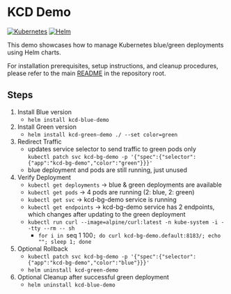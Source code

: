 # KCD Demo
[![Kubernetes](https://img.shields.io/badge/Kubernetes-326CE5?logo=kubernetes&logoColor=fff)](#)
[![Helm](https://img.shields.io/badge/Helm-0F1689?logo=helm&logoColor=fff)](#)

This demo showcases how to manage Kubernetes blue/green deployments using Helm charts.

For installation prerequisites, setup instructions, and cleanup procedures, please refer to the main [README](./../README.md) in the repository root.


## Steps
1. Install Blue version
   - `helm install kcd-blue-demo`
2. Install Green version
   - `helm install kcd-green-demo ./ --set color=green`
3. Redirect Traffic
   - updates service selector to send traffic to green pods only \
     `kubectl patch svc kcd-bg-demo -p '{"spec":{"selector":{"app":"kcd-bg-demo","color":"green"}}}'`
   - blue deployment and pods are still running, just unused
4. Verify Deployment
   - `kubectl get deployments` -> blue & green deployments are available
   - `kubectl get pods` -> 4 pods are running (2: blue, 2: green)
   - `kubectl get svc` -> kcd-bg-demo service is running
   - `kubectl get endpoints` -> kcd-bg-demo service has 2 endpoints, which changes after updating to the green deployment
   - `kubectl run curl --image=alpine/curl:latest -n kube-system -i --tty --rm -- sh`
     - `for i in `seq 1 100`; do curl kcd-bg-demo.default:8183/; echo ""; sleep 1; done`
5. Optional Rollback
   - `kubectl patch svc kcd-bg-demo -p '{"spec":{"selector":{"app":"kcd-bg-demo","color":"blue"}}}'`
   - `helm uninstall kcd-green-demo`
6. Optional Cleanup after successful green deployment
   - `helm uninstall kcd-blue-demo`